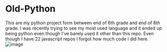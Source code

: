 # Old-Python
This are my python project form between end of 6th grade and end of 8th grade.
I was recently trying to see my most used language and it ended up being python even though I've barely used it other than this repo. Even though I have 22 javascript
repos I forgot how much code I did here.  
![image](https://user-images.githubusercontent.com/66274903/186062342-0443aa31-708b-43d0-abfb-253d5fcff273.png)

